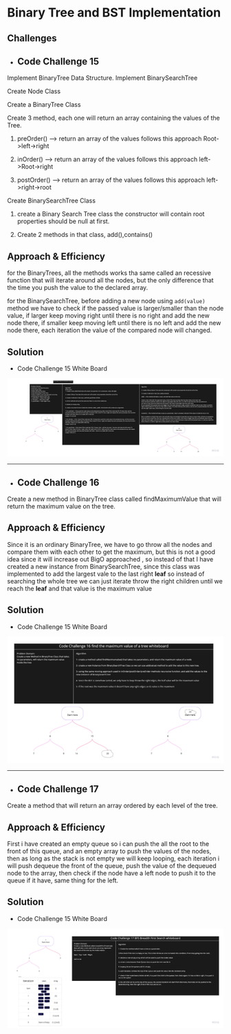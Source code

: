 # Binary Tree and BST Implementation

<!-- Short summary or background information -->

## Challenges

<!-- Description of the challenge -->

- ## Code Challenge 15

Implement BinaryTree Data Structure.
Implement BinarySearchTree

Create Node Class

Create a BinaryTree Class

Create 3 method, each one will return an array containing the values of the Tree.

1. preOrder() --> return an array of the values follows this approach Root->left->right

2. inOrder() --> return an array of the values follows this approach left->Root->right

3. postOrder() --> return an array of the values follows this approach left->right->root

Create BinarySearchTree Class

1. create a Binary Search Tree class the constructor will contain root properties should be null at first.

2. Create 2 methods in that class, add(),contains()

## Approach & Efficiency

<!-- What approach did you take? Why? What is the Big O space/time for this approach? -->

for the BinaryTrees, all the methods works tha same called an recessive function that will iterate around all the nodes, but the only difference that the time you push the value to the declared array.

for the BinarySearchTree, before adding a new node using `add(value)` method we have to check if the passed value is larger/smaller than the node value, if larger keep moving right until there is no right and add the new node there, if smaller keep moving left until there is no left and add the new node there, each iteration the value of the compared node will changed.

## Solution

<!-- Embedded whiteboard image -->

- Code Challenge 15 White Board

![CC5 WhiteBoard](../../assets/CC15.jpg)

---

- ## Code Challenge 16

Create a new method in BinaryTree class called findMaximumValue that will return the maximum value on the tree.

## Approach & Efficiency

<!-- What approach did you take? Why? What is the Big O space/time for this approach? -->

Since it is an ordinary BinaryTree, we have to go throw all the nodes and compare them with each other to get the maximum, but this is not a good idea since it will increase out BigO approached , so instead of that I have created a new instance from BinarySearchTree, since this class was implemented to add the largest vale to the last right **leaf** so instead of searching the whole tree we can just iterate throw the right children until we reach the **leaf** and that value is the maximum value

## Solution

<!-- Embedded whiteboard image -->

- Code Challenge 15 White Board

![CC5 WhiteBoard](../../assets/CC16.jpg)

---

- ## Code Challenge 17

Create a method that will return an array ordered by each level of the tree.

## Approach & Efficiency

<!-- What approach did you take? Why? What is the Big O space/time for this approach? -->

First i have created an empty queue so i can push the all the root to the front of this queue, and an empty array to push the values of the nodes, then as long as the stack is not empty we will keep looping,
each iteration i will push dequeue the front of the queue, push the value of the dequeued node to the array, then check if the node have a left node to push it to the queue if it have, same thing for the left.

## Solution

<!-- Embedded whiteboard image -->

- Code Challenge 15 White Board

![CC5 WhiteBoard](../../assets/CC17.jpg)
